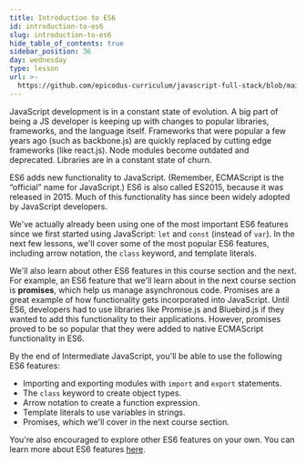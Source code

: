 ```yaml
---
title: Introduction to ES6
id: introduction-to-es6
slug: introduction-to-es6
hide_table_of_contents: true
sidebar_position: 36
day: wednesday
type: lesson
url: >-
  https://github.com/epicodus-curriculum/javascript-full-stack/blob/main/2b_introduction_to_es6.md
---
```


JavaScript development is in a constant state of evolution. A big part of being a JS developer is keeping up with changes to popular libraries, frameworks, and the language itself. Frameworks that were popular a few years ago (such as backbone.js) are quickly replaced by cutting edge frameworks (like react.js). Node modules become outdated and deprecated. Libraries are in a constant state of churn.

ES6 adds new functionality to JavaScript. (Remember, ECMAScript is the “official” name for JavaScript.) ES6 is also called ES2015, because it was released in 2015. Much of this functionality has since been widely adopted by JavaScript developers. 

We've actually already been using one of the most important ES6 features since we first started using JavaScript: `let` and `const` (instead of `var`). In the next few lessons, we'll cover some of the most popular ES6 features, including arrow notation, the `class` keyword, and template literals.

We'll also learn about other ES6 features in this course section and the next. For example, an ES6 feature that we'll learn about in the next course section is **promises**, which help us manage asynchronous code. Promises are a great example of how functionality gets incorporated into JavaScript. Until ES6, developers had to use libraries like Promise.js and Bluebird.js if they wanted to add this functionality to their applications. However, promises proved to be so popular that they were added to native ECMAScript functionality in ES6.

By the end of Intermediate JavaScript, you'll be able to use the following ES6 features:

* Importing and exporting modules with `import` and `export` statements.
* The `class` keyword to create object types.
* Arrow notation to create a function expression.
* Template literals to use variables in strings.
* Promises, which we'll cover in the next course section.

You're also encouraged to explore other ES6 features on your own. You can learn more about ES6 features [here](https://github.com/lukehoban/es6features).